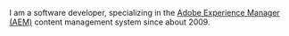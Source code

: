 I am a software developer, specializing in the [Adobe Experience Manager (AEM)](https://www.adobe.com/marketing/experience-manager.html) content management system since about 2009.
